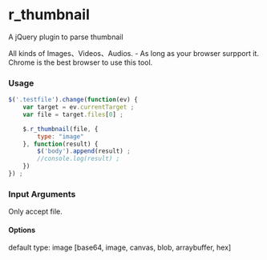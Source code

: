 # r_thumbnail

A jQuery plugin to parse thumbnail

All kinds of Images、Videos、Audios. - As long as your browser surpport it.
Chrome is the best browser to use this tool.

### Usage

```js
$('.testfile').change(function(ev) {
    var target = ev.currentTarget ;
    var file = target.files[0] ;

    $.r_thumbnail(file, {
        type: "image"
    }, function(result) {
        $('body').append(result) ;
        //console.log(result) ;
    })
}) ;
```

### Input Arguments
Only accept file.

#### Options
default type: image [base64, image, canvas, blob, arraybuffer, hex]
